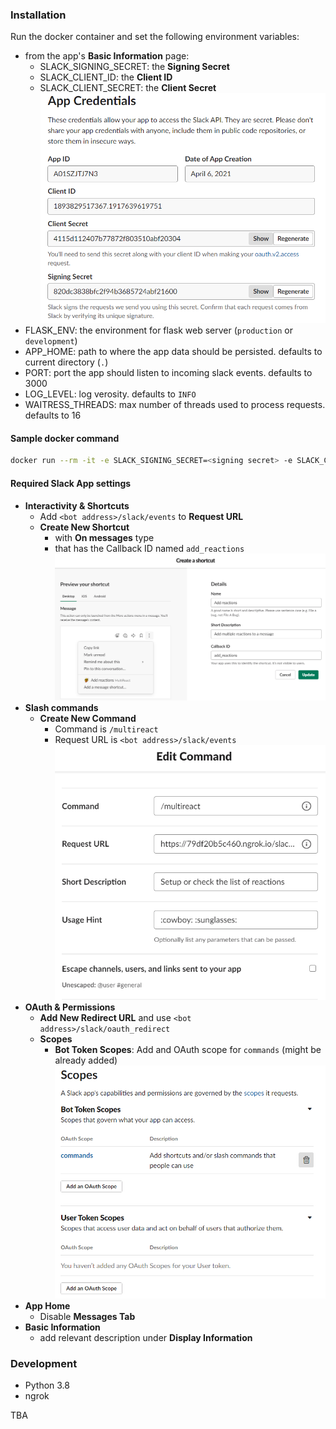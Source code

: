 ### Installation
Run the docker container and set the following environment variables:
- from the app's **Basic Information** page:
    - SLACK_SIGNING_SECRET: the **Signing Secret**
    - SLACK_CLIENT_ID: the **Client ID** 
    - SLACK_CLIENT_SECRET: the **Client Secret**
    ![app credentials](docs/app-credentials.png)
- FLASK_ENV: the environment for flask web server (`production` or `development`)
- APP_HOME: path to where the app data should be persisted. defaults to current directory (`.`)
- PORT: port the app should listen to incoming slack events. defaults to 3000
- LOG_LEVEL: log verosity. defaults to `INFO`
- WAITRESS_THREADS: max number of threads used to process requests. defaults to 16

#### Sample docker command
```bash
docker run --rm -it -e SLACK_SIGNING_SECRET=<signing secret> -e SLACK_CLIENT_ID=<client id> -e SLACK_CLIENT_SECRET=<client secret> -p 3000:3000 -v </local/path>:/data multireact
```

#### Required Slack App settings
- **Interactivity & Shortcuts**
    - Add `<bot address>/slack/events` to **Request URL**
    - **Create New Shortcut**
        - with **On messages** type
        - that has the Callback ID named `add_reactions`
    ![create shortcut](docs/create-shortcut.png)
- **Slash commands**
    - **Create New Command**
        - Command is `/multireact`
        - Request URL is `<bot address>/slack/events`
    ![create command](docs/create-command.png)
- **OAuth & Permissions**
   - **Add New Redirect URL** and use `<bot address>/slack/oauth_redirect`
   - **Scopes**
       - **Bot Token Scopes**: Add and OAuth scope for `commands` (might be already added)
       ![add scopes](docs/add-scopes.png)
- **App Home**
    - Disable **Messages Tab**
- **Basic Information**
    - add relevant description under **Display Information**

### Development
- Python 3.8
- ngrok

TBA
